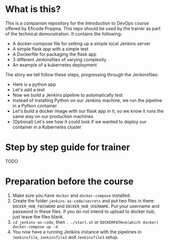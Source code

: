 # What is this?
This is a companion repository for the Introduction to DevOps course offered by Eficode Praqma.
This repo should be used by the trainer as part of the technical demonstration. It contains the following:

- A docker-compose file for setting up a simple local Jenkins server
- A simple flask app with a simple test
- A Dockerfile for packaging the flask app
- 3 different Jenkinsfiles of varying complexity
- An example of a kubernetes deployment

The story we tell follow these steps, progressing through the Jenkinsfiles:
- Here is a python app
- Let's add a test
- Now we build a Jenkins pipeline to automatically test
- Instead of installing Python on our Jenkins machine, we run the pipeline in a Python container
- Let's build a docker image with our flask app in it, so we know it runs the same way on our production machines
- (Optional) Let's see how it could look if we wanted to deploy our container in a Kubernetes cluster

# Step by step guide for trainer
TODO

# Preparation before the course
1. Make sure you have `docker` and `docker-compose` installed.
1. Create the folder `jenkins-as-code/secrets` and put two files in there: `DOCKER_HUB_PASSWORD` and `DOCKER_HUB_USERNAME`. Put your username and password in these files. If you do not intend to upload to docker hub, just leave the files blank.
1. `cd jenkins-as-code`, then `. ./start.sh` or `DOCKERPATH=$(which docker) docker-compose up -d`
1. You now have a running Jenkins instance with the pipelines in `Jenkinsfile`, `Jenkinsfile2` and `Jenkinsfile3` setup.
